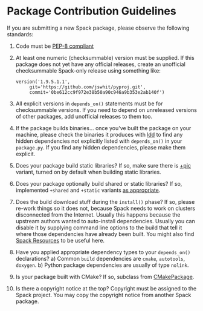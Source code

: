 Package Contribution Guidelines
===============================

If you are submitting a new Spack package, please observe the
following standards:

1. Code must be [PEP-8 compliant](http://spack.readthedocs.io/en/latest/contribution_guide.html?highlight=pep-8#flake8-tests)

2. At least one numeric (checksummable) version must be supplied.  If
   this package does not yet have any official releases, create an
   unofficial checksummable Spack-only release using something like:
   ```
   version('1.9.5.1.1',
        git='https://github.com/jswhit/pyproj.git',
        commit='0be612cc9f972e38b50a90c946a9b353e2ab140f')
   ```

2. All explicit versions in `depends_on()` statements must be for
   checksummable versions.  If you need to depend on unreleased
   versions of other packages, add unofficial releases to them too.

3. If the package builds binaries... once you've built the package on
   your machine, please check the binaries it produces with
   [ldd](http://man7.org/linux/man-pages/man1/ldd.1.html) to find any
   hidden dependencies not explicitly listed with `depends_on()` in
   your `package.py`.  If you find any hidden dependencies, please
   make them explicit.

4. Does your package build static libraries?  If so, make sure there
   is [+pic](https://github.com/LLNL/spack/pull/2375) variant, turned
   on by default when building static libraries.

5. Does your package optionally build shared or static libraries?  If
   so, implemented `+shared` and `+static` variants [as
   appropriate](https://github.com/LLNL/spack/issues/2380).

6. Does the build download stuff during the `install()` phase?  If so,
   please re-work things so it does not, because Spack needs to work
   on clusters disconnected from the Internet.  Usually this happens
   because the upstream authors wanted to auto-install dependencies.
   Usually you can disable it by supplying command line options to the
   build that tell it where those dependencies have already been
   built.  You might also find [Spack
   Resources](http://spack.readthedocs.io/en/latest/packaging_guide.html?highlight=resources)
   to be useful here.

7. Have you applied appropriate dependency types to your
   `depends_on()` declarations?
   a) Common `build` dependencies are `cmake`, `autotools`, `doxygen`.
   b) Python package dependencies are usually of type `nolink`.

8. Is your package built with CMake?  If so, subclass from
   [CMakePackage](http://spack.readthedocs.io/en/latest/packaging_guide.html?highlight=cmakepackage#cmakepackage).

9. Is there a copyright notice at the top?  Copyright must be assigned
   to the Spack project.  You may copy the copyright notice from
   another Spack package.


